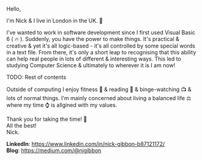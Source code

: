 Hello,

I'm Nick & I live in London in the UK. :city_sunrise:

I've wanted to work in software development since I first used Visual Basic 6 ( 🔥 ). Suddenly, you have the power to make things. It's practical & creative & yet it's all logic-based - it's all controlled by some special words in a text file. From there, it's only a short leap to recognising that this ability can help real people in lots of different & interesting ways. This led to studying Computer Science & ultimately to wherever it is I am now!

TODO: Rest of contents

Outside of computing I enjoy fitness :muscle: & reading :scroll: & binge-watching :tv: & lots of normal things. I'm mainly concerned about living a balanced life :balance_scale: where my time :watch: is allgined with my values.

Thank you for taking the time! :beers:  
All the best!  
Nick.

**LinkedIn**: https://www.linkedin.com/in/nick-gibbon-b87121172/  
**Blog**: https://medium.com/@njgibbon
